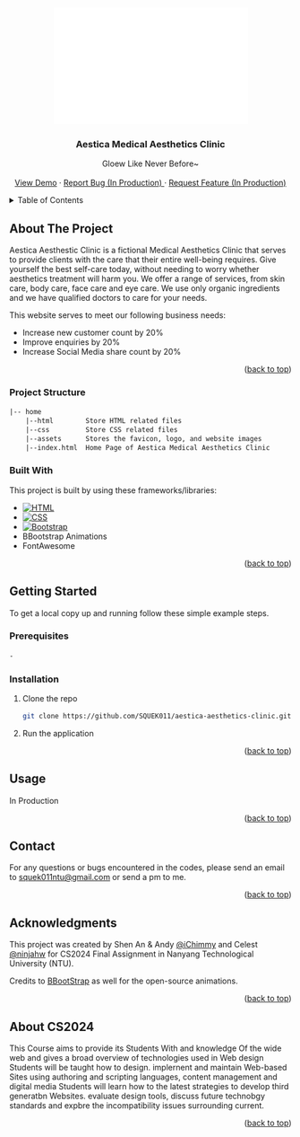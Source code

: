 <a name="readme-top"></a>
<!-- PROJECT LOGO -->
<br />
<div align="center">
  <a href="https://github.com/SQUEK011/aestica-aesthetics-clinic">
    <img src="assets/logo/aestica-logo-dark-crop.png" alt="Logo">
  </a>

  <h3 align="center">Aestica Medical Aesthetics Clinic</h3>

  <p align="center">
    Gloew Like Never Before~
    <br />
    <br />
    <a href="https://squek011.github.io/aestica-aesthetics-clinic/">View Demo</a>
    ·
    <a href="#readme-top">Report Bug (In Production) </a>
    ·
    <a href="#readme-top">Request Feature (In Production)</a>
  </p>
</div>



<!-- TABLE OF CONTENTS -->
<details>
  <summary>Table of Contents</summary>
  <ol>
    <li>
      <a href="#about-the-project">About The Project</a>
      <ul>
	      <li><a href="#project-structure">Project Structure</a></li>
        <li><a href="#built-with">Built With</a></li>
      </ul>
    </li>
    <li>
      <a href="#getting-started">Getting Started</a>
      <ul>
        <li><a href="#prerequisites">Prerequisites</a></li>
        <li><a href="#installation">Installation</a></li>
      </ul>
    </li>
    <li><a href="#usage">Usage</a></li>
    <li><a href="#contributing">Contributing</a></li>
    <li><a href="#contact">Contact</a></li>
    <li><a href="#acknowledgments">Acknowledgments</a></li>
	<li><a href="#about-cs2024">About CS2024</a></li>
  </ol>
</details>

<!-- ABOUT THE PROJECT -->
## About The Project
Aestica Aesthestic Clinic is a fictional Medical Aesthetics Clinic that serves to provide clients with the care that their entire well-being requires. Give yourself the best self-care today, without needing to worry whether aesthetics treatment will harm you. We offer a range of services, from skin care, body care, face care and eye care. We use only organic ingredients and we have qualified doctors to care for your needs. 

This website serves to meet our following business needs: 
* Increase new customer count by 20%
* Improve enquiries by 20%
* Increase Social Media share count by 20%

<p align="right">(<a href="#readme-top">back to top</a>)</p>

### Project Structure 
```
|-- home
	|--html        Store HTML related files
	|--css         Store CSS related files
	|--assets      Stores the favicon, logo, and website images   
	|--index.html  Home Page of Aestica Medical Aesthetics Clinic
```
### Built With

This project is built by using these frameworks/libraries: 

* [![HTML][HTML.com]][HTML-url]
* [![CSS][w3.org]][CSS-url]
* [![Bootstrap][Bootstrap.com]][Bootstrap-url]
* BBootstrap Animations
* FontAwesome 

<p align="right">(<a href="#readme-top">back to top</a>)</p>


<!-- GETTING STARTED -->
## Getting Started

To get a local copy up and running follow these simple example steps.

### Prerequisites

  ```sh
  -
  ```

### Installation

1. Clone the repo
   ```sh
   git clone https://github.com/SQUEK011/aestica-aesthetics-clinic.git
   ```
2. Run the application

<p align="right">(<a href="#readme-top">back to top</a>)</p>



<!-- USAGE EXAMPLES -->
## Usage

In Production

<p align="right">(<a href="#readme-top">back to top</a>)</p>


<!-- CONTRIBUTING 
## Contributing

Contributions are what make the open source community such an amazing place to learn, inspire, and create. Any contributions you make are **greatly appreciated**.

If you have a suggestion that would make this better, please fork the repo and create a pull request. You can also simply open an issue with the tag "enhancement".
Don't forget to give the project a star! Thanks again!

1. Fork the Project
2. Create your Feature Branch (`git checkout -b feature/AmazingFeature`)
3. Commit your Changes (`git commit -m 'Add some AmazingFeature'`)
4. Push to the Branch (`git push origin feature/AmazingFeature`)
5. Open a Pull Request

<p align="right">(<a href="#readme-top">back to top</a>)</p>-->


<!-- CONTACT -->
## Contact

For any questions or bugs encountered in the codes, please send an email to squek011ntu@gmail.com or send a pm to me. 

<p align="right">(<a href="#readme-top">back to top</a>)</p>

<!--acknowledgments-->
## Acknowledgments

This project was created by Shen An & Andy [@iChimmy](https://github.com/iChimmy) and Celest [@ninjahw](https://github.com/ninjahw) for CS2024 Final Assignment in Nanyang Technological University (NTU).

Credits to [BBootStrap](https://bbbootstrap.com/users/bbbootstrap62244) as well for the open-source animations.

<p align="right">(<a href="#readme-top">back to top</a>)</p>

## About CS2024 
This Course aims to provide its Students With and knowledge Of the 
wide web and gives a broad overview of technologies used in Web design Students will be 
taught how to design. implernent and maintain Web-based Sites using authoring and 
scripting languages, content management and digital media 
Students will learn how to the latest strategies to develop third generatbn 
Websites. evaluate design tools, discuss future technobgy standards and expbre the 
incompatibility issues surrounding current. 

<p align="right">(<a href="#readme-top">back to top</a>)</p>

<!-- MARKDOWN LINKS & IMAGES -->
<!-- https://www.markdownguide.org/basic-syntax/#reference-style-links -->
[HTML-url]: https://html.spec.whatwg.org/multipage/
[HTML.com]: https://img.shields.io/badge/HTML5-E34F26?style=for-the-badge&logo=html5&logoColor=white
[CSS-url]: https://www.w3.org/Style/CSS/Overview.en.html
[w3.org]: https://img.shields.io/badge/CSS3-1572B6?style=for-the-badge&logo=css3&logoColor=white
[Bootstrap.com]: https://img.shields.io/badge/Bootstrap-563D7C?style=for-the-badge&logo=bootstrap&logoColor=white
[Bootstrap-url]: https://getbootstrap.com
[Canva.com]: https://img.shields.io/badge/Canva-%2300C4CC.svg?&style=for-the-badge&logo=Canva&logoColor=white
[Canva-url]: https://canva.com
[VSCode-img]:https://img.shields.io/badge/Made%20for-VSCode-1f425f.svg

